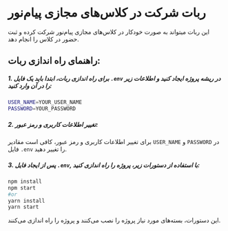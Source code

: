 # ربات شرکت در کلاس‌های مجازی پیام‌نور

این ربات میتواند به صورت خودکار در کلاس‌های مجازی پیام‌نور شرکت کرده و ثبت حضور در کلاس را انجام دهد.

## راهنمای راه اندازی ربات:

##### 1. برای راه اندازی ربات، ابتدا باید یک فایل `.env` در ریشه پروژه ایجاد کنید و اطلاعات زیر را در آن وارد کنید:
```bash
USER_NAME=YOUR_USER_NAME
PASSWORD=YOUR_PASSWORD
```

##### 2. تغییر اطلاعات کاربری و رمز عبور:
برای تغییر اطلاعات کاربری و رمز عبور، کافی است مقادیر `USER_NAME` و `PASSWORD` در فایل `.env` را تغییر دهید.

##### 3. پس از ایجاد فایل `.env`, با استفاده از دستورات زیر، پروژه را راه اندازی کنید:
```bash
npm install
npm start
#or
yarn install
yarn start
```
این دستورات، بسته‌های مورد نیاز پروژه را نصب می‌کنند و پروژه را راه اندازی می‌کنند.
